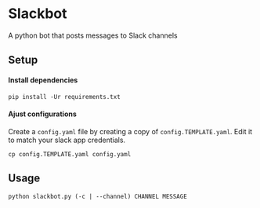 # Slackbot
A python bot that posts messages to Slack channels

## Setup

#### Install dependencies
```
pip install -Ur requirements.txt
```

#### Ajust configurations
Create a `config.yaml` file by creating a copy of `config.TEMPLATE.yaml`. Edit it to match your slack app credentials.
```
cp config.TEMPLATE.yaml config.yaml
```

## Usage
```
python slackbot.py (-c | --channel) CHANNEL MESSAGE
```
